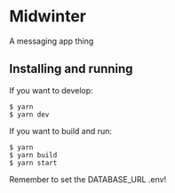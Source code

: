 # Midwinter

A messaging app thing

## Installing and running

If you want to develop:

```
$ yarn
$ yarn dev
```

If you want to build and run:

```
$ yarn
$ yarn build
$ yarn start

```

Remember to set the DATABASE_URL .env!